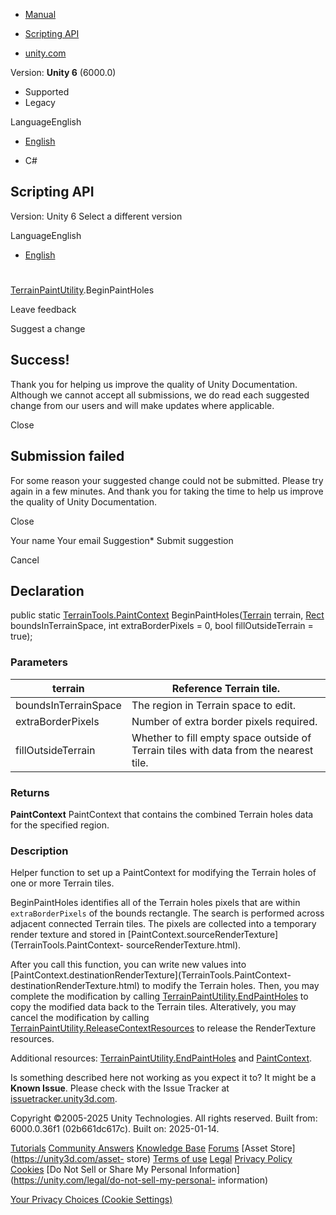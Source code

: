 [ ]()

  * [Manual](../Manual/index.html)
  * [Scripting API](../ScriptReference/index.html)

  * [unity.com](https://unity.com/)

Version: **Unity 6** (6000.0)

  * Supported
  * Legacy

LanguageEnglish

  * [English]()

  * C#

[ ](https://docs.unity3d.com)

## Scripting API

Version: Unity 6 Select a different version

LanguageEnglish

  * [English]()

#
[TerrainPaintUtility](TerrainTools.TerrainPaintUtility.html).BeginPaintHoles

Leave feedback

Suggest a change

## Success!

Thank you for helping us improve the quality of Unity Documentation. Although
we cannot accept all submissions, we do read each suggested change from our
users and will make updates where applicable.

Close

## Submission failed

For some reason your suggested change could not be submitted. Please <a>try
again</a> in a few minutes. And thank you for taking the time to help us
improve the quality of Unity Documentation.

Close

Your name Your email Suggestion* Submit suggestion

Cancel

[ ]()

## Declaration

public static [TerrainTools.PaintContext](TerrainTools.PaintContext.html)
BeginPaintHoles([Terrain](Terrain.html) terrain, [Rect](Rect.html)
boundsInTerrainSpace, int extraBorderPixels = 0, bool fillOutsideTerrain =
true);

### Parameters

terrain | Reference Terrain tile.  
---|---  
boundsInTerrainSpace | The region in Terrain space to edit.  
extraBorderPixels | Number of extra border pixels required.  
fillOutsideTerrain | Whether to fill empty space outside of Terrain tiles with data from the nearest tile.  
  
### Returns

**PaintContext** PaintContext that contains the combined Terrain holes data
for the specified region.

### Description

Helper function to set up a PaintContext for modifying the Terrain holes of
one or more Terrain tiles.

BeginPaintHoles identifies all of the Terrain holes pixels that are within
`extraBorderPixels` of the bounds rectangle. The search is performed across
adjacent connected Terrain tiles. The pixels are collected into a temporary
render texture and stored in
[PaintContext.sourceRenderTexture](TerrainTools.PaintContext-
sourceRenderTexture.html).  
  
After you call this function, you can write new values into
[PaintContext.destinationRenderTexture](TerrainTools.PaintContext-
destinationRenderTexture.html) to modify the Terrain holes. Then, you may
complete the modification by calling
[TerrainPaintUtility.EndPaintHoles](TerrainTools.TerrainPaintUtility.EndPaintHoles.html)
to copy the modified data back to the Terrain tiles. Alteratively, you may
cancel the modification by calling
[TerrainPaintUtility.ReleaseContextResources](TerrainTools.TerrainPaintUtility.ReleaseContextResources.html)
to release the RenderTexture resources.  
  
Additional resources:
[TerrainPaintUtility.EndPaintHoles](TerrainTools.TerrainPaintUtility.EndPaintHoles.html)
and [PaintContext](TerrainTools.PaintContext.html).

Is something described here not working as you expect it to? It might be a
**Known Issue**. Please check with the Issue Tracker at
[issuetracker.unity3d.com](https://issuetracker.unity3d.com).

Copyright ©2005-2025 Unity Technologies. All rights reserved. Built from:
6000.0.36f1 (02b661dc617c). Built on: 2025-01-14.

[Tutorials](https://unity3d.com/learn) [Community
Answers](https://answers.unity3d.com) [Knowledge
Base](https://support.unity3d.com/hc/en-us)
[Forums](https://forum.unity3d.com) [Asset Store](https://unity3d.com/asset-
store) [Terms of use](https://docs.unity3d.com/Manual/TermsOfUse.html)
[Legal](https://unity.com/legal) [Privacy
Policy](https://unity.com/legal/privacy-policy)
[Cookies](https://unity.com/legal/cookie-policy) [Do Not Sell or Share My
Personal Information](https://unity.com/legal/do-not-sell-my-personal-
information)

[Your Privacy Choices (Cookie Settings)](javascript:void\(0\);)

